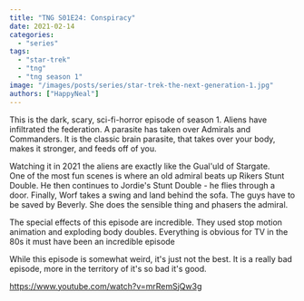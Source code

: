 ```yaml
---
title: "TNG S01E24: Conspiracy"
date: 2021-02-14
categories: 
  - "series"
tags: 
  - "star-trek"
  - "tng"
  - "tng season 1"
image: "/images/posts/series/star-trek-the-next-generation-1.jpg"
authors: ["HappyNeal"]
---
```


This is the dark, scary, sci-fi-horror episode of season 1. Aliens have infiltrated the federation. A parasite has taken over Admirals and Commanders. It is the classic brain parasite, that takes over your body, makes it stronger, and feeds off of you.

Watching it in 2021 the aliens are exactly like the Gual'uld of Stargate.  
One of the most fun scenes is where an old admiral beats up Rikers Stunt Double. He then continues to Jordie's Stunt Double - he flies through a door. Finally, Worf takes a swing and land behind the sofa. The guys have to be saved by Beverly. She does the sensible thing and phasers the admiral.

The special effects of this episode are incredible. They used stop motion animation and exploding body doubles. Everything is obvious for TV in the 80s it must have been an incredible episode

While this episode is somewhat weird, it's just not the best. It is a really bad episode, more in the territory of it's so bad it's good.

https://www.youtube.com/watch?v=mrRemSjQw3g
